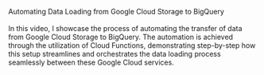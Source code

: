 Automating Data Loading from Google Cloud Storage to BigQuery </br></br>
In this video, I showcase the process of automating the transfer of data from Google Cloud Storage to BigQuery. The automation is achieved through the utilization of Cloud Functions, demonstrating step-by-step how </br>this setup streamlines and orchestrates the data loading process seamlessly between these Google Cloud services.</br>
